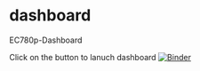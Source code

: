 # dashboard
EC780p-Dashboard


Click on the button to lanuch dashboard
[![Binder](https://mybinder.org/badge_logo.svg)](https://mybinder.org/v2/gh/Qiu-Yun-C/computer-programming-assignment.git/HEAD?labpath=voila%2Frender%2FDashboarad_assignment.ipynb)
